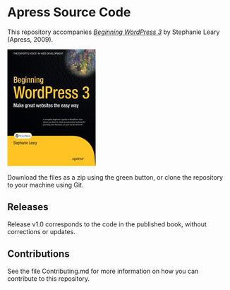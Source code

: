# Apress Source Code

This repository accompanies [*Beginning WordPress 3*](http://www.apress.com/9781430228950) by Stephanie  Leary (Apress, 2009).

![Cover image](9781430228950.jpg)

Download the files as a zip using the green button, or clone the repository to your machine using Git.

## Releases

Release v1.0 corresponds to the code in the published book, without corrections or updates.

## Contributions

See the file Contributing.md for more information on how you can contribute to this repository.
